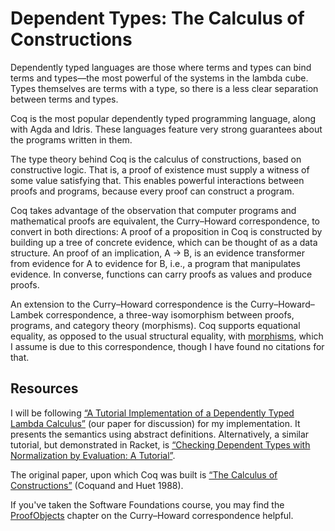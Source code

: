 # Dependent Types: The Calculus of Constructions

Dependently typed languages are those where terms and types can bind terms and
types—the most powerful of the systems in the lambda cube. Types themselves are
terms with a type, so there is a less clear separation between terms and types.

Coq is the most popular dependently typed programming language, along with Agda
and Idris. These languages feature very strong guarantees about the programs
written in them.

The type theory behind Coq is the calculus of constructions, based on
constructive logic. That is, a proof of existence must supply a witness of some
value satisfying that. This enables powerful interactions between proofs and
programs, because every proof can construct a program.

Coq takes advantage of the observation that computer programs and mathematical
proofs are equivalent, the Curry–Howard correspondence, to convert in both
directions: A proof of a proposition in Coq is constructed by building up a tree
of concrete evidence, which can be thought of as a data structure. An proof of
an implication, A → B, is an evidence transformer from evidence for A to
evidence for B, i.e., a program that manipulates evidence. In converse,
functions can carry proofs as values and produce proofs.

An extension to the Curry–Howard correspondence is the Curry–Howard–Lambek
correspondence, a three-way isomorphism between proofs, programs, and category
theory (morphisms). Coq supports equational equality, as opposed to the usual
structural equality, with [morphisms](https://coq.inria.fr/refman/addendum/generalized-rewriting.html),
which I assume is due to this correspondence, though I have found no citations
for that.

## Resources

I will be following [“A Tutorial Implementation of a Dependently Typed Lambda
Calculus”](https://www.andres-loeh.de/LambdaPi/) (our paper for discussion) for
my implementation. It presents the semantics using abstract definitions.
Alternatively, a similar tutorial, but demonstrated in Racket, is [“Checking
Dependent Types with Normalization by Evaluation: A Tutorial”](https://davidchristiansen.dk/tutorials/nbe/).

The original paper, upon which Coq was built is [“The Calculus of
Constructions”](https://courses.engr.illinois.edu/cs522/sp2016/TheCalculusOfConstructions.pdf)
(Coquand and Huet 1988).

If you've taken the Software Foundations course, you may find the [ProofObjects](https://softwarefoundations.cis.upenn.edu/lf-current/ProofObjects.html)
chapter on the Curry–Howard correspondence helpful.
